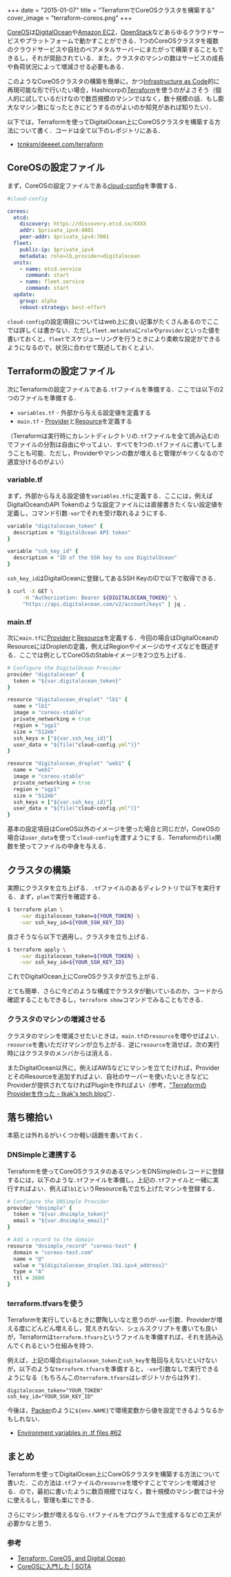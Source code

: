 +++
date = "2015-01-07"
title = "TerraformでCoreOSクラスタを構築する"
cover_image = "terraform-coreos.png"
+++

[CoreOS](https://coreos.com/)は[DigitalOcean](https://coreos.com/docs/running-coreos/cloud-providers/digitalocean/)や[Amazon EC2](https://coreos.com/docs/running-coreos/cloud-providers/ec2/)，[OpenStack](https://coreos.com/docs/running-coreos/platforms/openstack/)などあらゆるクラウドサービスやプラットフォームで動かすことができる．1つのCoreOSクラスタを複数のクラウドサービスや自社のベアメタルサーバーにまたがって構築することもできるし，それが奨励されている．また，クラスタのマシンの数はサービスの成長や負荷状況によって増減させる必要もある．

このようなCoreOSクラスタの構築を簡単に，かつ[Infrastructure as Code](http://d.hatena.ne.jp/naoya/20131215/1387090668)的に再現可能な形で行いたい場合，Hashicorpの[Terraform](https://www.terraform.io/)を使うのがよさそう（個人的に試しているだけなので数百規模のマシンではなく，数十規模の話．もし膨大なマシン数になったときにどうするのがよいのか知見があれば知りたい）．

以下では，Terraformを使ってDigitalOcean上にCoreOSクラスタを構築する方法について書く．コードは全て以下のレポジトリにある．

- [tcnksm/deeeet.com/terraform](https://github.com/tcnksm/deeeet.com/tree/master/terraform)

## CoreOSの設定ファイル

まず，CoreOSの設定ファイルである[cloud-config](https://coreos.com/docs/cluster-management/setup/cloudinit-cloud-config/)を準備する．

```yaml
#cloud-config

coreos:
  etcd:
    discovery: https://discovery.etcd.io/XXXX
    addr: $private_ipv4:4001
    peer-addr: $private_ipv4:7001
  fleet:
    public-ip: $private_ipv4
    metadata: role=lb,provider=digitalocean
  units:
    - name: etcd.service
      command: start
    - name: fleet.service
      command: start
  update:
    group: alpha
    reboot-strategy: best-effort
```

`cloud-config`の設定項目についてはweb上に良い記事がたくさんあるのでここでは詳しくは書かない．ただし`fleet.metadata`に`role`や`provider`といった値を書いておくと，`fleet`でスケジューリングを行うときにより柔軟な設定ができるようになるので，状況に合わせて既述しておくとよい．

## Terraformの設定ファイル

次にTerraformの設定ファイルである`.tf`ファイルを準備する．ここでは以下の2つのファイルを準備する．

- `variables.tf` - 外部から与える設定値を定義する
- `main.tf` - [Provider](http://www.terraform.io/docs/providers/)と[Resource](https://www.terraform.io/docs/configuration/resources.html)を定義する

（Terraformは実行時にカレントディレクトリの`.tf`ファイルを全て読み込むのでファイルの分割は自由にやってよい．すべてを1つの`.tf`ファイルに書いてしまうことも可能．ただし，Providerやマシンの数が増えると管理がキツくなるので適宜分けるのがよい）

### variable.tf

まず，外部から与える設定値を`variables.tf`に定義する．ここには，例えばDigitalOceanのAPI Tokenのような設定ファイルには直接書きたくない設定値を定義し，コマンド引数`-var`でそれを受け取れるようにする．

```ruby
variable "digitalocean_token" {
  description = "DigitalOcean API token"
}

variable "ssh_key_id" {
  description = "ID of the SSH key to use DigitalOcean"
}
```

`ssh_key_id`はDigitalOceanに登録してあるSSH KeyのIDで以下で取得できる．

```bash
$ curl -X GET \
     -H "Authorization: Bearer ${DIGITALOCEAN_TOKEN}" \
     "https://api.digitalocean.com/v2/account/keys" | jq .
```

### main.tf

次に`main.tf`に[Provider](http://www.terraform.io/docs/providers/)と[Resource](https://www.terraform.io/docs/configuration/resources.html)を定義する．今回の場合はDigitalOceanのResourceにはDropletの定義，例えばRegionやイメージのサイズなどを既述する．ここでは例としてCoreOSのStableイメージを2つ立ち上げる．

```ruby
# Configure the DigitalOcean Provider
provider "digitalocean" {
  token = "${var.digitalocean_token}"
}

resource "digitalocean_droplet" "lb1" {
  name = "lb1"
  image = "coreos-stable"
  private_networking = true
  region = "sgp1"
  size = "512mb"
  ssh_keys = ["${var.ssh_key_id}"]
  user_data = "${file("cloud-config.yml")}"
}

resource "digitalocean_droplet" "web1" {
  name = "web1"
  image = "coreos-stable"
  private_networking = true
  region = "sgp1"
  size = "512mb"
  ssh_keys = ["${var.ssh_key_id}"]
  user_data = "${file("cloud-config.yml")}"
}
```

基本の設定項目はCoreOS以外のイメージを使った場合と同じだが，CoreOSの場合は`user_data`を使って`cloud-config`を渡すようにする．Terraformの`file`関数を使ってファイルの中身を与える．

## クラスタの構築

実際にクラスタを立ち上げる．`.tf`ファイルのあるディレクトリで以下を実行する．まず，`plan`で実行を確認する．

```bash
$ terraform plan \
    -var digitalocean_token=${YOUR_TOKEN} \
    -var ssh_key_id=${YOUR_SSH_KEY_ID}
```

良さそうなら以下で適用し，クラスタを立ち上げる．

```bash
$ terraform apply \
    -var digitalocean_token=${YOUR_TOKEN} \
    -var ssh_key_id=${YOUR_SSH_KEY_ID}
```

これでDigitalOcean上にCoreOSクラスタが立ち上がる．

とても簡単．さらに今どのような構成でクラスタが動いているのか，コードから確認することもできるし，`terraform show`コマンドでみることもできる．

### クラスタのマシンの増減させる

クラスタのマシンを増減させたいときは，`main.tf`の`resource`を増やせばよい．`resource`を書いただけマシンが立ち上がる．逆に`resource`を消せば，次の実行時にはクラスタのメンバからは消える．

またDigitalOcean以外に，例えばAWSなどにマシンを立てたければ，ProviderとそのResourceを追加すればよい．自社のサーバーを使いたいときなどにProviderが提供されてなければPluginを作ればよい（参考，["TerraformのProviderを作った - tkak's tech blog"](http://tkak.hatenablog.com/entry/2014/11/07/074044)）．


## 落ち穂拾い

本筋とは外れるがいくつか軽い話題を書いておく．

### DNSimpleと連携する

Terraformを使ってCoreOSクラスタのあるマシンをDNSimpleのレコードに登録するには，以下のような`.tf`ファイルを準備し，上記の`.tf`ファイルと一緒に実行すればよい．例えば`lb1`というResource名で立ち上げたマシンを登録する．

```ruby
# Configure the DNSimple Provider
provider "dnsimple" {
  token = "${var.dnsimple_token}"
  email = "${var.dnsimple_email}"
}

# Add a record to the domain
resource "dnsimple_record" "coreos-test" {
  domain = "coreos-test.com"
  name = "@"
  value = "${digitalocean_droplet.lb1.ipv4_address}"
  type = "A"
  ttl = 3600
}
```

### terraform.tfvarsを使う

Terraformを実行しているときに鬱陶しいなと思うのが`-var`引数．Providerが増える度にどんどん増えるし，覚えきれない．シェルスクリプトを書いても良いが，Terraformは`terraform.tfvars`というファイルを準備すれば，それを読み込んでくれるという仕組みを持つ．

例えば，上記の場合`digitalocean_token`と`ssh_key`を毎回与えないといけないが，以下のような`terraform.tfvars`を準備すると，`-var`引数なしで実行できるようになる（もちろんこの`terraform.tfvars`はレポジトリからは外す）．

```
digitalocean_token="YOUR_TOKEN"
ssh_key_id="YOUR_SSH_KEY_ID"
```

今後は，[Packer](https://packer.io/)のように`${env.NAME}`で環境変数から値を設定できるようなるかもしれない．

- [Environment variables in .tf files #62](https://github.com/hashicorp/terraform/issues/62)

## まとめ

Terraformを使ってDigitalOcean上にCoreOSクラスタを構築する方法について書いた．この方法は`.tf`ファイルの`resource`を増やすことでマシンを増減させる．ので，最初に書いたように数百規模ではなく，数十規模のマシン数では十分に使えるし，管理も楽にできる．

さらにマシン数が増えるなら`.tf`ファイルをプログラムで生成するなどの工夫が必要かなと思う．


### 参考

- [Terraform, CoreOS, and Digital Ocean](https://gist.github.com/andyshinn/92f9175a8cc79185314e)
- [CoreOSに入門した | SOTA](http://deeeet.com/writing/2014/11/17/coreos/)

